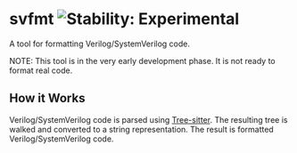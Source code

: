 # svfmt ![Stability: Experimental](http://badges.github.io/stability-badges/dist/experimental.svg)

A tool for formatting Verilog/SystemVerilog code.

NOTE: This tool is in the very early development phase.
It is not ready to format real code.

## How it Works

Verilog/SystemVerilog code is parsed using [Tree-sitter].
The resulting tree is walked and converted to a string representation.
The result is formatted Verilog/SystemVerilog code.

[Tree-sitter]: http://tree-sitter.github.io/tree-sitter
